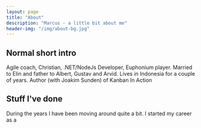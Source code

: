 ```yaml
---
layout: page
title: "About"
description: "Marcus - a little bit about me"
header-img: "/img/about-bg.jpg"
---
```


<h2>Normal short intro</h2>
<p>Agile coach, Christian, .NET/NodeJs Developer, Euphonium player. Married to Elin and father to Albert, Gustav and Arvid. Lives in Indonesia for a couple of years. Author (with <a link="http://www.joakimsunden.com">Joakim Sunden</a>) of <a link="http://bit.ly/theKanbanBook">Kanban In Action</a></p>

## Stuff I've done
During the years I have been moving around quite a bit. I started my career as a